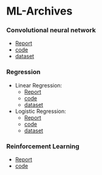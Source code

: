 # ML-Archives

### Convolutional neural network
* [Report](./cnn/report.pdf)
* [code](./cnn/code.ipynb)
* [dataset](./cnn/dataset.csv)

### Regression
* Linear Regression:
    - [Report](./regression/README.md)
    - [code](./regression/linear_regression.ipynb)
    - [dataset](./regression/datasets/flight_price_prediction.csv)
* Logistic Regression:
    - [Report](./regression/README.md)
    - [code](./regression/logistic_regression.ipynb)
    - [dataset](./regression/datasets/penguins.csv)

### Reinforcement Learning
* [Report](./reinforcement_learning/report.pdf)
* [code](./reinforcement_learning/code.ipynb)